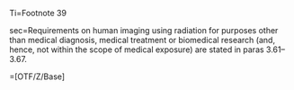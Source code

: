 Ti=Footnote 39

sec=Requirements on human imaging using radiation for purposes other than medical diagnosis, medical treatment or biomedical research (and, hence, not within the scope of medical exposure) are stated in paras 3.61–3.67.

=[OTF/Z/Base]
